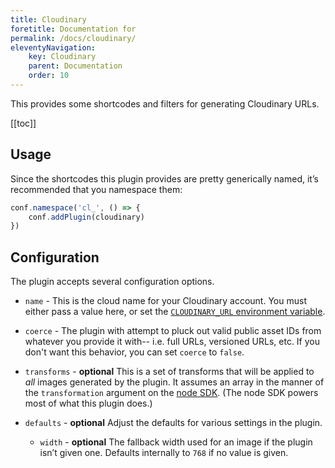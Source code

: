 ```yaml
---
title: Cloudinary
foretitle: Documentation for 
permalink: /docs/cloudinary/
eleventyNavigation:
    key: Cloudinary
    parent: Documentation
    order: 10
---
```

This provides some shortcodes and filters for generating Cloudinary
URLs.

[[toc]]

## Usage

Since the shortcodes this plugin provides are pretty generically named,
it’s recommended that you namespace them:

```js
conf.namespace('cl_', () => {
    conf.addPlugin(cloudinary)
})
```

## Configuration

The plugin accepts several configuration options.

-   `name` - This is the cloud name for your Cloudinary account.
    You must either pass a value here, or set the [`CLOUDINARY_URL` environment variable](https://cloudinary.com/documentation/node_integration#configuration).
    
- `coerce` - The plugin with attempt to pluck out valid public asset IDs from whatever you provide it with--
    i.e. full URLs, versioned URLs, etc.
    If you don't want this behavior, you can set `coerce` to `false`.

-   `transforms` - **optional**
    This is a set of transforms that will be applied to *all* images generated by the plugin.
    It assumes an array in the manner of the `transformation` argument on the [node SDK](https://cloudinary.com/documentation/node_integration).
    (The node SDK powers most of what this plugin does.)

-   `defaults` - **optional**
    Adjust the defaults for various settings in the plugin.

    - `width` - **optional** The fallback width used for an image if the plugin isn’t given one.
      Defaults internally to `768` if no value is given.
